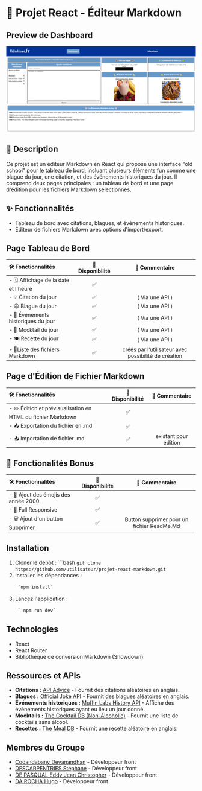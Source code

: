 # 📝 Projet React - Éditeur Markdown

## Preview de Dashboard
![dashboard.png](src/images/dashboard.png)


## 📖 Description
Ce projet est un éditeur Markdown en React qui propose une interface "old school" pour le tableau de bord, incluant plusieurs éléments fun comme une blague du jour, une citation, et des événements historiques du jour. Il comprend deux pages principales : un tableau de bord et une page d'édition pour les fichiers Markdown sélectionnés.


## ✨ Fonctionnalités
- Tableau de bord avec citations, blagues, et événements historiques.
- Éditeur de fichiers Markdown avec options d'import/export.

## Page Tableau de Bord

| 🛠️ Fonctionnalités |   📌 Disponibilité     | 💬 Commentaire       |
|:--------------- |:-------------------:|:-----------------:|
| - 🗓️ Affichage de la date et l'heure | ✅|                  |
| - 💡 Citation  du jour               | ✅| ( Via une API )      |
| - 😆 Blague  du jour  |    ✅   | ( Via une API )   |
| - 📜 Événements historiques du jour   |    ✅   | ( Via une API )     |
| - 🍹 Mocktail  du jour  |    ✅   | ( Via une API )    |
| - 🍽️ Recette  du jour  |    ✅   | ( Via une API )    |
| - 📝Liste des fichiers Markdown  |    ✅   | créés par l’utilisateur avec possibilité de création    |

## Page d'Édition de Fichier Markdown
| 🛠️ Fonctionnalités |   📌 Disponibilité     | 💬 Commentaire       |
|:--------------- |:-------------------:|:-----------------:|
| - ✏️ Édition et prévisualisation en HTML du fichier Markdown | ✅| |
| - 📤 Exportation du fichier en .md  | ✅|       |
| - 📥 Importation de fichier .md  |    ✅ | existant pour édition   |

## 🌟 Fonctionalités Bonus
| 🛠️ Fonctionnalités |   📌 Disponibilité     | 💬 Commentaire       |
|:--------------- |:-------------------:|:-----------------:|
| - 🎉 Ajout des émojis des année 2000 | ✅| |
| - 📱 Full Responsive | ✅| |
| - 🗑️ Ajout d'un button Supprimer | ✅ | Button supprimer pour un fichier ReadMe.Md |

## Installation

1. Cloner le dépôt :
       ```bash
 `git clone https://github.com/utilisateur/projet-react-markdown.git`
3. Installer les dépendances :
   ```bash
    `npm install`
33. Lancez l'application :
     ```bash
      ` npm run dev`

## Technologies
- React
- React Router
- Bibliothèque de conversion Markdown (Showdown)
## Ressources et APIs

* **Citations :** [API Advice](https://api.adviceslip.com/advice) - Fournit des citations aléatoires en anglais.
* **Blagues :** [Official Joke API](https://official-joke-api.appspot.com/random_joke) - Fournit des blagues aléatoires en anglais.
* **Événements historiques :** [Muffin Labs History API](http://history.muffinlabs.com/date) - Affiche des événements historiques ayant eu lieu un jour donné.
* **Mocktails :** [The Cocktail DB (Non-Alcoholic)](https://www.thecocktaildb.com/api/json/v1/1/filter.php?a=Non_Alcoholic) - Fournit une liste de cocktails sans alcool.
* **Recettes :** [The Meal DB](https://www.themealdb.com/api/json/v1/1/random.php) - Fournit une recette aléatoire en anglais.


## Membres du Groupe
- [Codandabany Devanandhan](https://github.com/MrDevaa)  - Développeur front
- [DESCARPENTRIES Stéphane](https://github.com/Woodiss)  - Développeur front  
- [DE PASQUAL Eddy Jean Christopher](https://github.com/christopherDEPASQUAL)  - Développeur front 
- [DA ROCHA Hugo](https://github.com/Hugodrc55)  - Développeur front 
